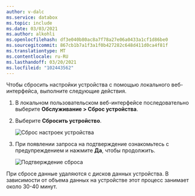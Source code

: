 ```yaml
---
author: v-dalc
ms.service: databox
ms.topic: include
ms.date: 03/03/2021
ms.author: alkohli
ms.openlocfilehash: df3e040b80ac8a7f78a27e06a0433a1cf1d86be0
ms.sourcegitcommit: 867cb1b7a1f3a1f0b427282c648d411d0ca4f81f
ms.translationtype: MT
ms.contentlocale: ru-RU
ms.lasthandoff: 03/20/2021
ms.locfileid: "102443562"
---
```

Чтобы сбросить настройки устройства с помощью локального веб-интерфейса, выполните следующие действия.

1. В локальном пользовательском веб-интерфейсе последовательно выберите **Обслуживание > Сброс устройства**.
2. Выберите **Сбросить устройство**.

    ![Сброс настроек устройства](media/azure-stack-edge-device-reset/device-reset-1.png)

3. При появлении запроса на подтверждение ознакомьтесь с предупреждением и нажмите **Да**, чтобы продолжить.

    ![Подтверждение сброса](media/azure-stack-edge-device-reset/device-reset-2.png)  

При сбросе данные удаляются с дисков данных устройства. В зависимости от объема данных на устройстве этот процесс занимает около 30-40 минут.

